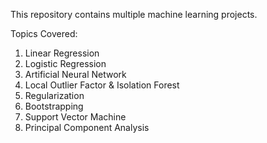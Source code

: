 This repository contains multiple machine learning projects.

Topics Covered:
1) Linear Regression
2) Logistic Regression
3) Artificial Neural Network
4) Local Outlier Factor & Isolation Forest
5) Regularization
6) Bootstrapping
7) Support Vector Machine
8) Principal Component Analysis

